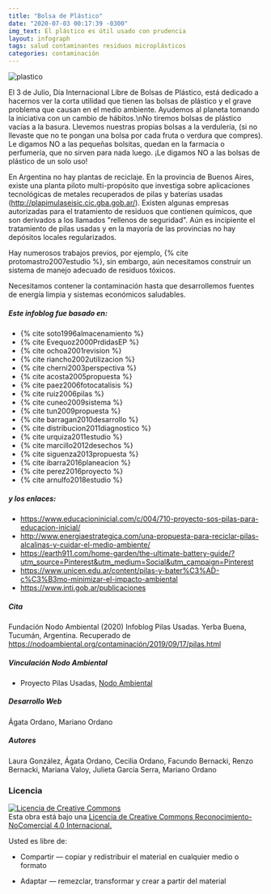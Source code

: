 ```yaml
---
title: "Bolsa de Plástico"
date: "2020-07-03 00:17:39 -0300"
img_text: El plástico es útil usado con prudencia
layout: infograph
tags: salud contaminantes residuos microplásticos
categories: contaminación
---
```


![plastico](/assets/images/infograph/BolsadePlástico.png)

<!--section-->

El 3 de Julio, Día Internacional Libre de Bolsas de Plástico, está dedicado 
a hacernos ver la corta utilidad que tienen las bolsas de plástico y el grave problema que causan en el medio ambiente.
Ayudemos al planeta tomando la iniciativa con un cambio de hábitos.\nNo tiremos bolsas de plástico vacías a la basura. 
Llevemos nuestras propias bolsas a la  verdulería, (si no llevaste que no te pongan una bolsa por cada fruta o verdura que compres).
Le digamos NO a las pequeñas bolsitas, quedan en la farmacia o perfumería, que no sirven para nada luego.
¡Le digamos NO a las bolsas de plástico de un solo uso! 


En Argentina no hay plantas de reciclaje. En la provincia de Buenos Aires, existe una planta piloto multi-propósito que investiga sobre aplicaciones tecnológicas de metales recuperados de pilas y baterías usadas (http://plapimulaseisic.cic.gba.gob.ar/). Existen algunas empresas autorizadas para el tratamiento de residuos que contienen químicos, que son derivados a los llamados "rellenos de seguridad". Aún es incipiente el tratamiento de pilas usadas y en la mayoría de las provincias no hay depósitos locales regularizados. 

Hay numerosos trabajos previos, por ejemplo, {% cite protomastro2007estudio %}, sin embargo, aún necesitamos construir un sistema de manejo adecuado de residuos tóxicos.

Necesitamos contener la contaminación hasta que desarrollemos fuentes de energía limpia y sistemas económicos saludables.


##### Este infoblog fue basado en: 
+ {% cite soto1996almacenamiento %}
+ {% cite Evequoz2000PrdidasEP %}
+ {% cite ochoa2001revision %}
+ {% cite riancho2002utilizacion %}
+ {% cite cherni2003perspectiva %}
+ {% cite acosta2005propuesta %}
+ {% cite paez2006fotocatalisis %}
+ {% cite ruiz2006pilas %}
+ {% cite cuneo2009sistema %}
+ {% cite tun2009propuesta %}
+ {% cite barragan2010desarrollo %}
+ {% cite distribucion2011diagnostico %}
+ {% cite urquiza2011estudio %}
+ {% cite marcillo2012desechos %}
+ {% cite siguenza2013propuesta %}
+ {% cite ibarra2016planeacion %}
+ {% cite perez2016proyecto %}
+ {% cite arnulfo2018estudio %}

##### y los enlaces:
+ https://www.educacioninicial.com/c/004/710-proyecto-sos-pilas-para-educacion-inicial/
+ http://www.energiaestrategica.com/una-propuesta-para-reciclar-pilas-alcalinas-y-cuidar-el-medio-ambiente/
+ https://earth911.com/home-garden/the-ultimate-battery-guide/?utm_source=Pinterest&utm_medium=Social&utm_campaign=Pinterest
+ https://www.unicen.edu.ar/content/pilas-y-bater%C3%AD-c%C3%B3mo-minimizar-el-impacto-ambiental
+ https://www.inti.gob.ar/publicaciones

##### Cita
Fundación Nodo Ambiental (2020) Infoblog Pilas Usadas. Yerba Buena, Tucumán, Argentina. Recuperado de https://nodoambiental.org/contaminación/2019/09/17/pilas.html

##### Vinculación Nodo Ambiental
- Proyecto Pilas Usadas, <a href="https://nodoambiental.org">Nodo Ambiental</a>

##### Desarrollo Web
Ágata Ordano, Mariano Ordano

##### Autores 
Laura González, Ágata Ordano, Cecilia Ordano, Facundo Bernacki, Renzo Bernacki, Mariana Valoy, Julieta García Serra, Mariano Ordano

### Licencia
<a rel="license" href="http://creativecommons.org/licenses/by-nc/4.0/"><img alt="Licencia de Creative Commons" style="border-width:0" src="https://licensebuttons.net/l/by-nc/4.0/88x31.png" /></a><br />Esta obra está bajo una <a rel="license" href="https://creativecommons.org/licenses/by-nc/4.0/deed.es_ES">Licencia de Creative Commons Reconocimiento-NoComercial 4.0 Internacional.</a>

Usted es libre de:

+ Compartir — copiar y redistribuir el material en cualquier medio o formato

+ Adaptar — remezclar, transformar y crear a partir del material


